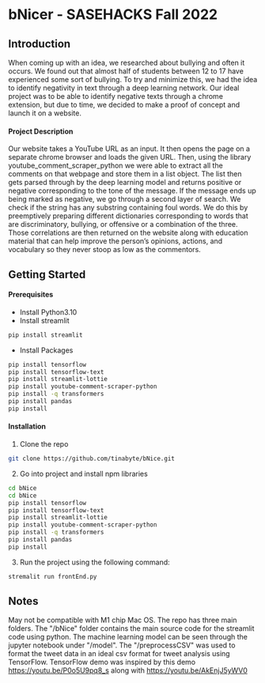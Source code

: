 # bNicer - SASEHACKS Fall 2022

## Introduction
When coming up with an idea, we researched about bullying and often it occurs. We found out that almost half of students between 12 to 17 have experienced some sort of bullying. To try and minimize this, we had the idea to identify negativity in text through a deep learning network. Our ideal project was to be able to identify negative texts through a chrome extension, but due to time, we decided to make a proof of concept and launch it on a website.

#### Project Description
Our website takes a YouTube URL as an input. It then opens the page on a separate chrome browser and loads the given URL. Then, using the library youtube_comment_scraper_python we were able to extract all the comments on that webpage and store them in a list object. The list then gets parsed through by the deep learning model and returns positive or negative corresponding to the tone of the message. If the message ends up being marked as negative, we go through a second layer of search. We check if the string has any substring containing foul words. We do this by preemptively preparing different dictionaries corresponding to words that are discriminatory, bullying, or offensive or a combination of the three. Those correlations are then returned on the website along with education material that can help improve the person’s opinions, actions, and vocabulary so they never stoop as low as the commentors.

## Getting Started

#### Prerequisites
* Install Python3.10
* Install streamlit
```sh
pip install streamlit
```
* Install Packages
```sh
pip install tensorflow
pip install tensorflow-text
pip install streamlit-lottie
pip install youtube-comment-scraper-python
pip install -q transformers
pip install pandas
pip install 
```

#### Installation
1. Clone the repo
```sh
git clone https://github.com/tinabyte/bNice.git
```
2. Go into project and install npm libraries
```sh
cd bNice
cd bNice
pip install tensorflow
pip install tensorflow-text
pip install streamlit-lottie
pip install youtube-comment-scraper-python
pip install -q transformers
pip install pandas
pip install 
```
3. Run the project using the following command:
```sh
stremalit run frontEnd.py
```

## Notes
May not be compatible with M1 chip Mac OS. The repo has three main folders. The "/bNice" folder contains the main source code for the streamlit code using python. The machine learning model can be seen through the jupyter notebook under "/model". The "/preprocessCSV" was used to format the tweet data in an ideal csv format for tweet analysis using TensorFlow. TensorFlow demo was inspired by this demo https://youtu.be/P0o5U9pq8_s along with https://youtu.be/AkEnjJ5yWV0

